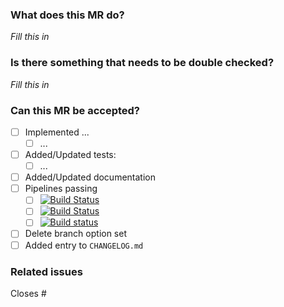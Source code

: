 ### What does this MR do?
_Fill this in_

### Is there something that needs to be double checked?
<!-- Is there something a reviewer should look out for _especially_? -->
_Fill this in_

### Can this MR be accepted?
- [ ] Implemented ...
   - [ ] ...
- [ ] Added/Updated tests:
   - [ ] ...
- [ ] Added/Updated documentation
- [ ] Pipelines passing <!-- please check for new warnings -->
   <!-- change all occurences of <branch> for your branch name -->
   - [ ] [![Build Status](https://gitlab.dune-project.org/santiago.ospina/dune-copasi/badges/<branch>/pipeline.svg)](https://gitlab.dune-project.org/santiago.ospina/dune-copasi/pipelines)
   - [ ] [![Build Status](https://travis-ci.org/SoilRos/dune-copasi.svg?branch=<branch>)](https://travis-ci.org/SoilRos/dune-copasi)
   - [ ] [![Build status](https://ci.appveyor.com/api/projects/status/6605joy2w17qvca8/branch/<branch>?svg=true)](https://ci.appveyor.com/project/SoilRos/dune-copasi/branch/<branch>)
- [ ] Delete branch option set <!-- unless there's a good reason -->
- [ ] Added entry to `CHANGELOG.md`

### Related issues

Closes #
<!-- For automatic closing, do not forget the commas between issue numbers-->


<!--
PLEASE READ THIS!

A Merge Request should be associated to a certain task or issue.
Its changes are supposed to be merged into the master branch.

Briefly explain __how__ you achieved the proposal of the task.

IMPORTANT: Make sure to set the merge request WIP if you are not finished yet.
-->
